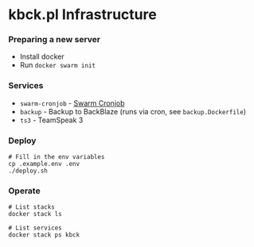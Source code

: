 # kbck.pl Infrastructure

### Preparing a new server
- Install docker
- Run `docker swarm init`

### Services
- `swarm-cronjob` - [Swarm Cronjob](https://crazymax.dev/swarm-cronjob/usage/get-started/)
- `backup` - Backup to BackBlaze (runs via cron, see `backup.Dockerfile`)
- `ts3` - TeamSpeak 3

### Deploy
```shell
# Fill in the env variables
cp .example.env .env
./deploy.sh
```

### Operate
```shell
# List stacks
docker stack ls

# List services
docker stack ps kbck
```
